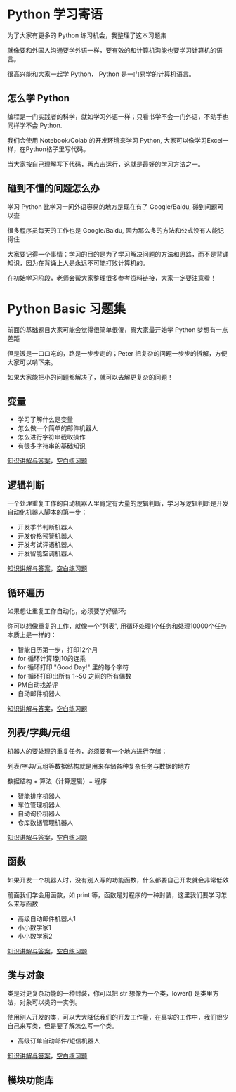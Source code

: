 

# Python 学习寄语

为了大家有更多的 Python 练习机会，我整理了这本习题集

就像要和外国人沟通要学外语一样，要有效的和计算机沟能也要学习计算机的语言。

很高兴能和大家一起学 Python， Python 是一门易学的计算机语言。

## 怎么学 Python

编程是一门实践者的科学，就如学习外语一样；只看书学不会一门外语，不动手也同样学不会 Python.

我们会使用 Notebook/Colab 的开发环境来学习 Python, 大家可以像学习Excel一样，在Python格子里写代码。

当大家按自己理解写下代码，再点击运行，这就是最好的学习方法之一。

## 碰到不懂的问题怎么办

学习 Python 比学习一问外语容易的地方是现在有了 Google/Baidu, 碰到问题可以查

很多程序员每天的工作也是 Google/Baidu, 因为那么多的方法和公式没有人能记得住

大家要记得一个事情：学习的目的是为了学习解决问题的方法和思路，而不是背诵知识，因为在背诵上人是永远不可能打败计算机的。

在初始学习阶段，老师会帮大家整理很多参考资料链接，大家一定要注意看！

# Python Basic 习题集

前面的基础题目大家可能会觉得很简单很傻，离大家最开始学 Python 梦想有一点差距

但是饭是一口口吃的，路是一步步走的；Peter 把复杂的问题一步步的拆解，方便大家可以啃下来。

如果大家能把小的问题都解决了，就可以去解更复杂的问题！

## 变量

* 学习了解什么是变量
* 怎么做一个简单的邮件机器人
* 怎么进行字符串截取操作
* 有很多字符串的基础知识

[知识讲解与答案](01-variable/answer-questions.ipynb)，[空白练习题](01-variable/questions.ipynb)

## 逻辑判断

一个处理重复工作的自动机器人里肯定有大量的逻辑判断，学习写逻辑判断是开发自动化机器人脚本的第一步：

* 开发季节判断机器人
* 开发价格预警机器人
* 开发考试评语机器人
* 开发智能空调机器人

[知识讲解与答案](02-logic/answer-questions.ipynb)，[空白练习题](02-logic/questions.ipynb)


## 循环遍历

如果想让重复工作自动化，必须要学好循环;

你可以想像重复的工作，就像一个“列表”,   用循环处理1个任务和处理10000个任务本质上是一样的：

* 智能日历第一步，打印12个月
* for 循环计算1到10的连乘
* for 循环打印 "Good Day!" 里的每个字符
* for 循环打印出所有 1~50 之间的所有偶数
* PM自动找差评
* 自动邮件机器人

[知识讲解与答案](03-loop/answer-questions.ipynb)，[空白练习题](03-loop/questions.ipynb)

## 列表/字典/元组

机器人的要处理的重复任务，必须要有一个地方进行存储；

列表/字典/元组等数据结构就是用来存储各种复杂任务与数据的地方

数据结构 + 算法（计算逻辑）= 程序

* 智能排序机器人
* 车位管理机器人
* 自动询价机器人
* 仓库数据管理机器人

[知识讲解与答案](04-list-dict/answer-questions.ipynb)，[空白练习题](04-list-dict/questions.ipynb)

## 函数

如果开发一个机器人时，没有别人写的功能函数，什么都要自己开发就会非常低效

前面我们学会用函数，如 print 等，函数是对程序的一种封装，这里我们要学习怎么来写函数

* 高级自动邮件机器人1
* 小小数学家1
* 小小数学家2

[知识讲解与答案](05-function/answer-questions.ipynb)，[空白练习题](05-function/questions.ipynb)


## 类与对象

类是对更复杂功能的一种封装，你可以把 str 想像为一个类，lower() 是类里方法，对象可以类的一实例。

使用别人开发的类，可以大大降低我们的开发工作量，在真实的工作中，我们很少自己来写类，但是要了解怎么写一个类。

* 高级订单自动邮件/短信机器人

[知识讲解与答案](06-class-object/answer-questions.ipynb)，[空白练习题](06-class-object/questions.ipynb)


## 模块功能库


